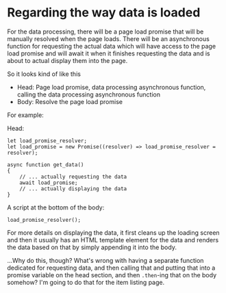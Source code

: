 
# Regarding the way data is loaded

For the data processing, there will be a page load promise that will be manually resolved when the page loads. There will be an asynchronous function for requesting the actual data which will have access to the page load promise and will await it when it finishes requesting the data and is about to actual display them into the page.

So it looks kind of like this

- Head: Page load promise, data processing asynchronous function, calling the data processing asynchronous function
- Body: Resolve the page load promise

For example:

Head:
```
let load_promise_resolver;
let load_promise = new Promise((resolver) => load_promise_resolver = resolver);

async function get_data()
{
    // ... actually requesting the data
    await load_promise;
    // ... actually displaying the data
}
```

A script at the bottom of the body:
```
load_promise_resolver();
```

For more details on displaying the data, it first cleans up the loading screen and then it usually has an HTML template element for the data and renders the data based on that by simply appending it into the body. 


...Why do this, though? What's wrong with having a separate function dedicated for requesting data, and then calling that and putting that into a promise variable on the head section, and then `.then`-ing that on the body somehow? I'm going to do that for the item listing page.